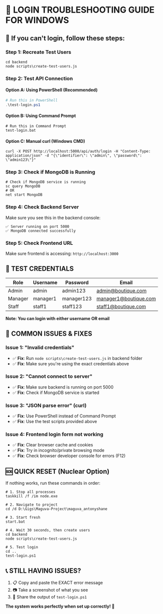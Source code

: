 # 🔧 LOGIN TROUBLESHOOTING GUIDE FOR WINDOWS

## 🚨 If you can't login, follow these steps:

### Step 1: Recreate Test Users
```batch
cd backend
node scripts\create-test-users.js
```

### Step 2: Test API Connection

#### Option A: Using PowerShell (Recommended)
```powershell
# Run this in PowerShell
.\test-login.ps1
```

#### Option B: Using Command Prompt
```batch
# Run this in Command Prompt
test-login.bat
```

#### Option C: Manual curl (Windows CMD)
```batch
curl -X POST http://localhost:5000/api/auth/login -H "Content-Type: application/json" -d "{\"identifier\": \"admin\", \"password\": \"admin123\"}"
```

### Step 3: Check if MongoDB is Running
```batch
# Check if MongoDB service is running
sc query MongoDB
# OR
net start MongoDB
```

### Step 4: Check Backend Server
Make sure you see this in the backend console:
```
✅ Server running on port 5000
✅ MongoDB connected successfully
```

### Step 5: Check Frontend URL
Make sure frontend is accessing: `http://localhost:3000`

## 🔑 TEST CREDENTIALS

| Role    | Username | Password   | Email              |
|---------|----------|------------|-------------------|
| Admin   | admin    | admin123   | admin@boutique.com |
| Manager | manager1 | manager123 | manager1@boutique.com |
| Staff   | staff1   | staff123   | staff1@boutique.com |

**Note: You can login with either username OR email**

## 🚫 COMMON ISSUES & FIXES

### Issue 1: "Invalid credentials"
- ✅ **Fix**: Run `node scripts\create-test-users.js` in backend folder
- ✅ **Fix**: Make sure you're using the exact credentials above

### Issue 2: "Cannot connect to server"
- ✅ **Fix**: Make sure backend is running on port 5000
- ✅ **Fix**: Check if MongoDB service is started

### Issue 3: "JSON parse error" (curl)
- ✅ **Fix**: Use PowerShell instead of Command Prompt
- ✅ **Fix**: Use the test scripts provided above

### Issue 4: Frontend login form not working
- ✅ **Fix**: Clear browser cache and cookies
- ✅ **Fix**: Try in incognito/private browsing mode
- ✅ **Fix**: Check browser developer console for errors (F12)

## 🆘 QUICK RESET (Nuclear Option)

If nothing works, run these commands in order:

```batch
# 1. Stop all processes
taskkill /f /im node.exe

# 2. Navigate to project
cd /d D:\Gigs\Maguva-Project\maguva_antonyshane

# 3. Start fresh
start.bat

# 4. Wait 30 seconds, then create users
cd backend
node scripts\create-test-users.js

# 5. Test login
cd ..
test-login.ps1
```

## 📞 STILL HAVING ISSUES?

1. 📋 Copy and paste the EXACT error message
2. 📷 Take a screenshot of what you see
3. 🔄 Share the output of `test-login.ps1`

**The system works perfectly when set up correctly! 🎯**
